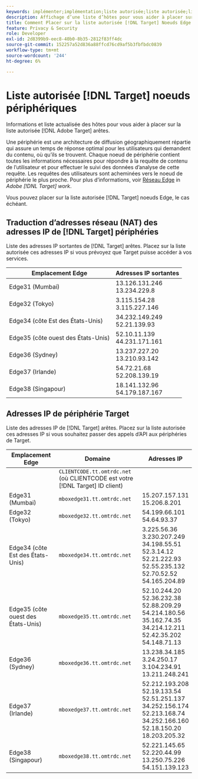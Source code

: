```yaml
---
keywords: implémenter;implémentation;liste autorisée;liste autorisée;liste autorisée;liste autorisée;périphérie;arêtes
description: Affichage d’une liste d’hôtes pour vous aider à placer sur la liste autorisée l’Adobe [!DNL Target] périphéries (noeuds de diffusion distribués géographiquement qui garantissent un temps de réponse optimal pour les utilisateurs finaux).
title: Comment Placer sur la liste autorisée [!DNL Target] Noeuds Edge ?
feature: Privacy & Security
role: Developer
exl-id: 2d8399b9-eec8-40b0-8b35-2812f83ff4dc
source-git-commit: 152257a52d836a88ffcd76cd9af5b3fbfbdc0839
workflow-type: tm+mt
source-wordcount: '244'
ht-degree: 6%

---
```


# Liste autorisée [!DNL Target] noeuds périphériques

Informations et liste actualisée des hôtes pour vous aider à placer sur la liste autorisée [!DNL Adobe Target] arêtes.

Une périphérie est une architecture de diffusion géographiquement répartie qui assure un temps de réponse optimal pour les utilisateurs qui demandent du contenu, où qu’ils se trouvent. Chaque noeud de périphérie contient toutes les informations nécessaires pour répondre à la requête de contenu de l’utilisateur et pour effectuer le suivi des données d’analyse de cette requête. Les requêtes des utilisateurs sont acheminées vers le noeud de périphérie le plus proche. Pour plus d’informations, voir [Réseau Edge](/help/main/c-intro/how-target-works.md#concept_0AE2ED8E9DE64288A8B30FCBF1040934) in *Adobe [!DNL Target] work*.

Vous pouvez placer sur la liste autorisée [!DNL Target] noeuds Edge, le cas échéant.

## Traduction d’adresses réseau (NAT) des adresses IP de [!DNL Target] périphéries

Liste des adresses IP sortantes de [!DNL Target] arêtes. Placez sur la liste autorisée ces adresses IP si vous prévoyez que Target puisse accéder à vos services.

| Emplacement Edge | Adresses IP sortantes |
| --- | --- |
| Edge31 (Mumbai) | 13.126.131.246<br>13.234.229.8 |
| Edge32 (Tokyo) | 3.115.154.28<br>3.115.227.146 |
| Edge34 (côte Est des États-Unis) | 34.232.149.249<br>52.21.139.93 |
| Edge35 (côte ouest des États-Unis) | 52.10.11.139<br>44.231.171.161 |
| Edge36 (Sydney) | 13.237.227.20<br>13.210.93.142 |
| Edge37 (Irlande) | 54.72.21.68<br>52.208.139.19 |
| Edge38 (Singapour) | 18.141.132.96<br>54.179.187.167 |

## Adresses IP de périphérie Target

Liste des adresses IP de [!DNL Target] arêtes. Placez sur la liste autorisée ces adresses IP si vous souhaitez passer des appels d’API aux périphéries de Target.

| Emplacement Edge | Domaine | Adresses IP |
| --- | --- | --- |
|  | `CLIENTCODE.tt.omtrdc.net`<br>(où CLIENTCODE est votre [!DNL Target] ID client) |  |
| Edge31 (Mumbai) | `mboxedge31.tt.omtrdc.net` | 15.207.157.131<br>15.206.8.201 |
| Edge32 (Tokyo) | `mboxedge32.tt.omtrdc.net` | 54.199.66.101<br>54.64.93.37 |
| Edge34 (côte Est des États-Unis) | `mboxedge34.tt.omtrdc.net` | 3.225.56.36<br>3.230.207.249<br>34.198.55.51<br>52.3.14.12<br>52.21.222.93<br>52.55.235.132<br>52.70.52.52<br>54.165.204.89 |
| Edge35 (côte ouest des États-Unis) | `mboxedge35.tt.omtrdc.net` | 52.10.244.20<br>52.36.232.38<br>52.88.209.29<br>54.214.180.56<br>35.162.74.35<br>34.214.12.211<br>52.42.35.202<br>54.148.71.13 |
| Edge36 (Sydney) | `mboxedge36.tt.omtrdc.net` | 13.238.34.185<br>3.24.250.17<br>3.104.234.91<br>13.211.248.241 |
| Edge37 (Irlande) | `mboxedge37.tt.omtrdc.net` | 52.212.193.208<br>52.19.133.54<br>52.51.251.137<br>34.252.156.174<br>52.213.168.74<br>34.252.166.160<br>52.18.150.20<br>18.203.205.32 |
| Edge38 (Singapour) | `mboxedge38.tt.omtrdc.net` | 52.221.145.65<br>52.220.44.99<br>13.250.75.226<br>54.151.139.123 |
